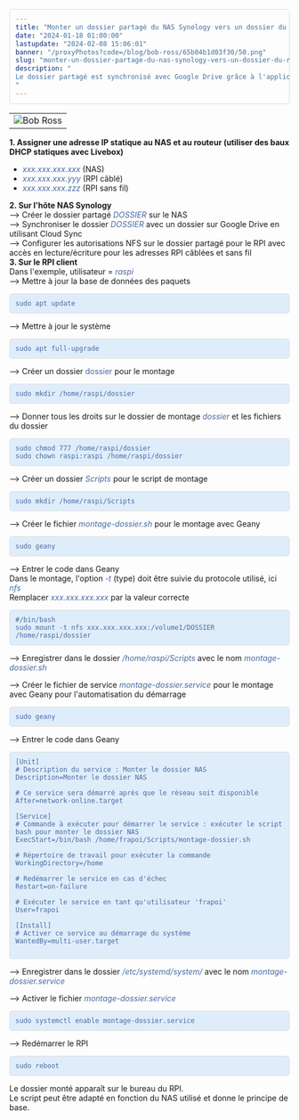 ```yaml
---
title: "Monter un dossier partagé du NAS Synology vers un dossier du Raspberry PI 4 en NFS"
date: "2024-01-18 01:00:00"
lastupdate: "2024-02-08 15:06:01"
banner: "/proxyPhotos?code=/blog/bob-ross/65b04b1d03f30/50.png"
slug: "monter-un-dossier-partage-du-nas-synology-vers-un-dossier-du-raspberry-pi-4-en-nfs"
description: " 
Le dossier partagé est synchronisé avec Google Drive grâce à l'application Cloud Sync du NAS Synology et permet ainsi de synchroniser Google Drive avec le RPI
"
---
```

<style>
    pre {
        display: flex;
        color: #4769A1;
        background-color: #DFEDFA;
        padding: 10px;
        border: 1px solid #ddd;
        border-radius: 5px;
        overflow-x: auto;
        font-family: monospace;
    }

    code {
        line-height: normal;
    }
</style>

<table>
    <tr>
        <td><img src="/proxyPhotos?code=/blog/bob-ross/65b2ca62c795d/50.png" alt="Bob Ross"></td>
    </tr>
</table>

<p><strong>1. Assigner une adresse IP statique au NAS et au routeur (utiliser des baux DHCP statiques avec Livebox)</strong></p>

<ul>
    <li><em><span style="color: #4769A1">xxx.xxx.xxx.xxx </span></em><span>(NAS)</span></li>
    <li><em><span style="color: #4769A1">xxx.xxx.xxx.yyy </span></em><span>(RPI câblé)</span></li>
    <li><em><span style="color: #4769A1">xxx.xxx.xxx.zzz </span></em><span>(RPI sans fil)</span></li>
</ul>

<p><strong>2. Sur l'hôte NAS Synology</strong><br />
    --> Créer le dossier partagé <em><span style="color: #4769A1">DOSSIER</span></em> sur le NAS<br />
    --> Synchroniser le dossier <em><span style="color: #4769A1">DOSSIER</span></em> avec un dossier sur Google Drive en utilisant Cloud Sync<br />
    --> Configurer les autorisations NFS sur le dossier partagé pour le RPI avec accès en lecture/écriture pour les adresses RPI câblées et sans fil<br />
    <strong>3. Sur le RPI client</strong><br />
    Dans l'exemple, utilisateur = <em><span style="color: #4769A1">raspi</span></em><br/>
    --> Mettre à jour la base de données des paquets</p>

<pre>
<code>sudo apt update
</code>
</pre>


<p>--> Mettre à jour le système</p>

<pre>
<code>sudo apt full-upgrade
</code>
</pre>

<p>--> Créer un dossier <span style="color: #4769A1">dossier</span> pour le montage</p>

<pre>
<code>sudo mkdir /home/raspi/dossier
</code>
</pre>

<p>--> Donner tous les droits sur le dossier de montage <em><span style="color: #4769A1">dossier</span></em> et les fichiers du dossier
</p>

<pre>
<code>sudo chmod 777 /home/raspi/dossier
sudo chown raspi:raspi /home/raspi/dossier
</code>
</pre>

<p>--> Créer un dossier <em><span style="color: #4769A1">Scripts</span></em> pour le script de montage</p>

<pre>
<code>sudo mkdir /home/raspi/Scripts
</code>
</pre>

<p>--> Créer le fichier <em><span style="color: #4769A1">montage-dossier.sh</span></em> pour le montage avec Geany
</p>

<pre>
<code>sudo geany
</code>
</pre>

<p>--> Entrer le code dans Geany<br />
    Dans le montage, l'option <em><span style="color: #4769A1">-t</span></em> (type) doit être suivie du protocole utilisé, ici <em><span style="color: #4769A1">nfs</span></em><br/>
    Remplacer <em><span style="color: #4769A1">xxx.xxx.xxx.xxx</span></em> par la valeur correcte
</p>

<pre>
<code>#/bin/bash
sudo mount -t nfs xxx.xxx.xxx.xxx:/volume1/DOSSIER /home/raspi/dossier
</code>
</pre>

<p>--> Enregistrer dans le dossier <em><span style="color: #4769A1">/home/raspi/Scripts</span></em> avec le nom <em><span style="color: #4769A1">montage-dossier.sh</span></em>
</p>

<p>--> Créer le fichier de service <em><span style="color: #4769A1">montage-dossier.service</span></em> pour le montage avec Geany pour l'automatisation du démarrage
</p>

<pre>
<code>sudo geany
</code>
</pre>

<p>--> Entrer le code dans Geany</p>

<pre>
<code>[Unit]
# Description du service : Monter le dossier NAS
Description=Monter le dossier NAS

# Ce service sera démarré après que le réseau soit disponible
After=network-online.target

[Service]
# Commande à exécuter pour démarrer le service : exécuter le script bash pour monter le dossier NAS
ExecStart=/bin/bash /home/frapoi/Scripts/montage-dossier.sh

# Répertoire de travail pour exécuter la commande
WorkingDirectory=/home

# Redémarrer le service en cas d'échec
Restart=on-failure

# Exécuter le service en tant qu'utilisateur 'frapoi'
User=frapoi

[Install]
# Activer ce service au démarrage du système
WantedBy=multi-user.target

</code>
</pre>

<p>--> Enregistrer dans le dossier <em><span style="color: #4769A1">/etc/systemd/system/</span></em> avec le nom <em><span style="color: #4769A1">montage-dossier.service</span></em>
</p>

<p>--> Activer le fichier <em><span style="color: #4769A1">montage-dossier.service</span></em></p>

<pre>
<code>sudo systemctl enable montage-dossier.service
</code>
</pre>

<p>--> Redémarrer le RPI

<pre>
<code>sudo reboot
</code>
</pre>

Le dossier monté apparaît sur le bureau du RPI.<br/>
Le script peut être adapté en fonction du NAS utilisé et donne le principe de base.</p>

    